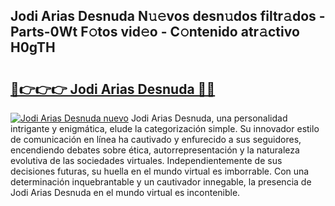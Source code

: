 ## Jodi Arias Desnuda N𝚞𝚎vos desn𝚞dos filtr𝚊dos - Parts-0Wt F𝚘tos vid𝚎o - C𝚘ntenido atr𝚊ctivo H0gTH

# <h2><a href="http://mbci9d6.tromn.icu/?c=Jodi+Arias+Desnuda">🔗👉👉👉 Jodi Arias Desnuda 🔗🔗</a></h2>

[![Jodi Arias Desnuda nuevo](https://i.imgur.com/pEAQMta.gif)](http://mbci9d6.tromn.icu/?c=Jodi+Arias+Desnuda)
Jodi Arias Desnuda, una personalidad intrigante y enigmática, elude la categorización simple. Su innovador estilo de comunicación en línea ha cautivado y enfurecido a sus seguidores, encendiendo debates sobre ética, autorrepresentación y la naturaleza evolutiva de las sociedades virtuales. Independientemente de sus decisiones futuras, su huella en el mundo virtual es imborrable. Con una determinación inquebrantable y un cautivador innegable, la presencia de Jodi Arias Desnuda en el mundo virtual es incontenible.
